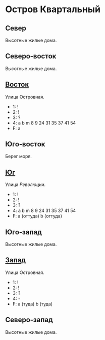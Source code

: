 # Остров Квартальный

## Север

Высотные жилые дома.

## Северо-восток

Высотные жилые дома.

## [Восток](./10550160.md)

Улица Островная.

* 1:    !
* 2:    !
* 3:    ?
* 4:    a   b   m
        8   9   24  31  35  37  41  54
* F:    a

## Юго-восток

Берег моря.

## [Юг](./540170.md)

Улица *Революции*.

* 1:    !
* 2:    !
* 3:    ?
* 4:    a   b   m
        8   9   24  31  35  37  41  54
* F:    a (оттуда)  b (оттуда)

## Юго-запад

Высотные жилые дома.

## [Запад](./530160.md)

Улица Островная.

* 1:    !
* 2:    !
* 3:    ?
* 4:    -
* F:    a (туда)        b (туда)

## Северо-запад

Высотные жилые дома.
